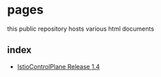 # pages
this public repository hosts various html documents

## index
- [IstioControlPlane Release 1.4](k8s/IstioControlPlane/release-1.4.html)
